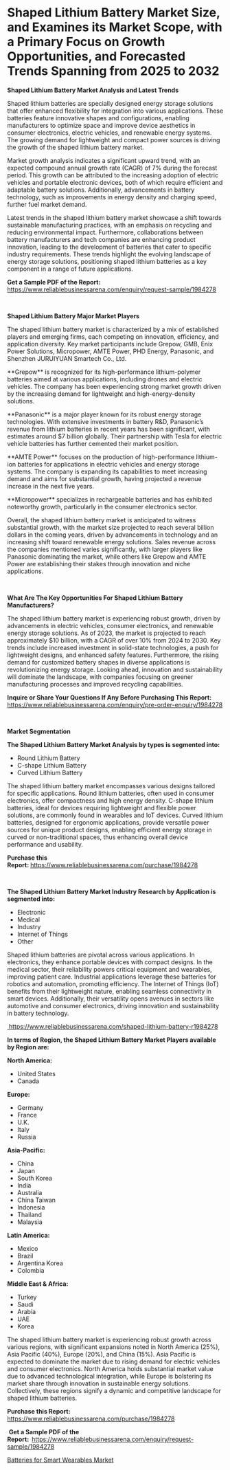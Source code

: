 <p><h1>Shaped Lithium Battery Market Size, and Examines its Market Scope, with a Primary Focus on Growth Opportunities, and Forecasted Trends Spanning from 2025 to 2032</h1></p><p><strong>Shaped Lithium Battery Market Analysis and Latest Trends</strong></p>
<p><p>Shaped lithium batteries are specially designed energy storage solutions that offer enhanced flexibility for integration into various applications. These batteries feature innovative shapes and configurations, enabling manufacturers to optimize space and improve device aesthetics in consumer electronics, electric vehicles, and renewable energy systems. The growing demand for lightweight and compact power sources is driving the growth of the shaped lithium battery market.</p><p>Market growth analysis indicates a significant upward trend, with an expected compound annual growth rate (CAGR) of 7% during the forecast period. This growth can be attributed to the increasing adoption of electric vehicles and portable electronic devices, both of which require efficient and adaptable battery solutions. Additionally, advancements in battery technology, such as improvements in energy density and charging speed, further fuel market demand.</p><p>Latest trends in the shaped lithium battery market showcase a shift towards sustainable manufacturing practices, with an emphasis on recycling and reducing environmental impact. Furthermore, collaborations between battery manufacturers and tech companies are enhancing product innovation, leading to the development of batteries that cater to specific industry requirements. These trends highlight the evolving landscape of energy storage solutions, positioning shaped lithium batteries as a key component in a range of future applications.</p></p>
<p><strong>Get a Sample PDF of the Report:&nbsp;</strong> <a href="https://www.reliablebusinessarena.com/enquiry/request-sample/1984278?utm_campaign=3024&utm_medium=2&utm_source=Github&utm_content=ia&utm_term=07042025&utm_id=shaped-lithium-battery">https://www.reliablebusinessarena.com/enquiry/request-sample/1984278</a></p>
<p>&nbsp;</p>
<p><strong>Shaped Lithium Battery Major Market Players</strong></p>
<p><p>The shaped lithium battery market is characterized by a mix of established players and emerging firms, each competing on innovation, efficiency, and application diversity. Key market participants include Grepow, GMB, Enix Power Solutions, Micropower, AMTE Power, PHD Energy, Panasonic, and Shenzhen JURUIYUAN Smartech Co., Ltd.</p><p>**Grepow** is recognized for its high-performance lithium-polymer batteries aimed at various applications, including drones and electric vehicles. The company has been experiencing strong market growth driven by the increasing demand for lightweight and high-energy-density solutions. </p><p>**Panasonic** is a major player known for its robust energy storage technologies. With extensive investments in battery R&D, Panasonic’s revenue from lithium batteries in recent years has been significant, with estimates around $7 billion globally. Their partnership with Tesla for electric vehicle batteries has further cemented their market position.</p><p>**AMTE Power** focuses on the production of high-performance lithium-ion batteries for applications in electric vehicles and energy storage systems. The company is expanding its capabilities to meet increasing demand and aims for substantial growth, having projected a revenue increase in the next five years.</p><p>**Micropower** specializes in rechargeable batteries and has exhibited noteworthy growth, particularly in the consumer electronics sector. </p><p>Overall, the shaped lithium battery market is anticipated to witness substantial growth, with the market size projected to reach several billion dollars in the coming years, driven by advancements in technology and an increasing shift toward renewable energy solutions. Sales revenue across the companies mentioned varies significantly, with larger players like Panasonic dominating the market, while others like Grepow and AMTE Power are establishing their stakes through innovation and niche applications.</p></p>
<p>&nbsp;</p>
<p><strong>What Are The Key Opportunities For Shaped Lithium Battery Manufacturers?</strong></p>
<p><p>The shaped lithium battery market is experiencing robust growth, driven by advancements in electric vehicles, consumer electronics, and renewable energy storage solutions. As of 2023, the market is projected to reach approximately $10 billion, with a CAGR of over 10% from 2024 to 2030. Key trends include increased investment in solid-state technologies, a push for lightweight designs, and enhanced safety features. Furthermore, the rising demand for customized battery shapes in diverse applications is revolutionizing energy storage. Looking ahead, innovation and sustainability will dominate the landscape, with companies focusing on greener manufacturing processes and improved recycling capabilities.</p></p>
<p><strong>Inquire or Share Your Questions If Any Before Purchasing This Report:</strong> <a href="https://www.reliablebusinessarena.com/enquiry/pre-order-enquiry/1984278?utm_campaign=3024&utm_medium=2&utm_source=Github&utm_content=ia&utm_term=07042025&utm_id=shaped-lithium-battery">https://www.reliablebusinessarena.com/enquiry/pre-order-enquiry/1984278</a></p>
<p>&nbsp;</p>
<p><strong>Market Segmentation</strong></p>
<p><strong>The Shaped Lithium Battery Market Analysis by types is segmented into:</strong></p>
<p><ul><li>Round Lithium Battery</li><li>C-shape Lithium Battery</li><li>Curved Lithium Battery</li></ul></p>
<p><p>The shaped lithium battery market encompasses various designs tailored for specific applications. Round lithium batteries, often used in consumer electronics, offer compactness and high energy density. C-shape lithium batteries, ideal for devices requiring lightweight and flexible power solutions, are commonly found in wearables and IoT devices. Curved lithium batteries, designed for ergonomic applications, provide versatile power sources for unique product designs, enabling efficient energy storage in curved or non-traditional spaces, thus enhancing overall device performance and usability.</p></p>
<p><strong>Purchase this Report:&nbsp;</strong><a href="https://www.reliablebusinessarena.com/purchase/1984278?utm_campaign=3024&utm_medium=2&utm_source=Github&utm_content=ia&utm_term=07042025&utm_id=shaped-lithium-battery">https://www.reliablebusinessarena.com/purchase/1984278</a></p>
<p>&nbsp;</p>
<p><strong>The Shaped Lithium Battery Market Industry Research by Application is segmented into:</strong></p>
<p><ul><li>Electronic</li><li>Medical</li><li>Industry</li><li>Internet of Things</li><li>Other</li></ul></p>
<p><p>Shaped lithium batteries are pivotal across various applications. In electronics, they enhance portable devices with compact designs. In the medical sector, their reliability powers critical equipment and wearables, improving patient care. Industrial applications leverage these batteries for robotics and automation, promoting efficiency. The Internet of Things (IoT) benefits from their lightweight nature, enabling seamless connectivity in smart devices. Additionally, their versatility opens avenues in sectors like automotive and consumer electronics, driving innovation and sustainability in battery technology.</p></p>
<p><a href="https://www.reliablebusinessarena.com/shaped-lithium-battery-r1984278?utm_campaign=3024&utm_medium=2&utm_source=Github&utm_content=ia&utm_term=07042025&utm_id=shaped-lithium-battery">&nbsp;https://www.reliablebusinessarena.com/shaped-lithium-battery-r1984278</a></p>
<p><strong>In terms of Region, the Shaped Lithium Battery Market Players available by Region are:</strong></p>
<p>
    <p> <strong> North America: </strong>
        <ul>
            <li>United States</li>
            <li>Canada</li>
        </ul>
        </p> 
    <p> <strong> Europe: </strong>
        <ul>
            <li>Germany</li>
            <li>France</li>
            <li>U.K.</li>
            <li>Italy</li>
            <li>Russia</li>
        </ul>
        </p> 
    <p> <strong> Asia-Pacific: </strong>
        <ul>
            <li>China</li>
            <li>Japan</li>
            <li>South Korea</li>
            <li>India</li>
            <li>Australia</li>
            <li>China Taiwan</li>
            <li>Indonesia</li>
            <li>Thailand</li>
            <li>Malaysia</li>
        </ul>
        </p> 
    <p> <strong> Latin America: </strong>
        <ul>
            <li>Mexico</li>
            <li>Brazil</li>
            <li>Argentina Korea</li>
            <li>Colombia</li>
        </ul>
        </p> 
    <p> <strong> Middle East & Africa: </strong>
        <ul>
            <li>Turkey</li>
            <li>Saudi</li>
            <li>Arabia</li>
            <li>UAE</li>
            <li>Korea</li>
        </ul>
    </p>
    </p>
<p><p>The shaped lithium battery market is experiencing robust growth across various regions, with significant expansions noted in North America (25%), Asia Pacific (40%), Europe (20%), and China (15%). Asia Pacific is expected to dominate the market due to rising demand for electric vehicles and consumer electronics. North America holds substantial market value due to advanced technological integration, while Europe is bolstering its market share through innovation in sustainable energy solutions. Collectively, these regions signify a dynamic and competitive landscape for shaped lithium batteries.</p></p>
<p><strong>Purchase this Report: </strong><a href="https://www.reliablebusinessarena.com/purchase/1984278?utm_campaign=3024&utm_medium=2&utm_source=Github&utm_content=ia&utm_term=07042025&utm_id=shaped-lithium-battery">https://www.reliablebusinessarena.com/purchase/1984278</a></p>
<p>&nbsp;<strong>Get a Sample PDF of the Report:&nbsp;&nbsp;</strong><a href="https://www.reliablebusinessarena.com/enquiry/request-sample/1984278?utm_campaign=3024&utm_medium=2&utm_source=Github&utm_content=ia&utm_term=07042025&utm_id=shaped-lithium-battery">https://www.reliablebusinessarena.com/enquiry/request-sample/1984278</a></p>
<p><strong></strong></p>
<p><p><a href="https://github.com/amoakuolaopa/Market-Research-Report-List-1/blob/main/batteries-for-smart-wearables-market.md?utm_campaign=3024&utm_medium=2&utm_source=Github&utm_content=ia&utm_term=07042025&utm_id=shaped-lithium-battery">Batteries for Smart Wearables Market</a></p></p>